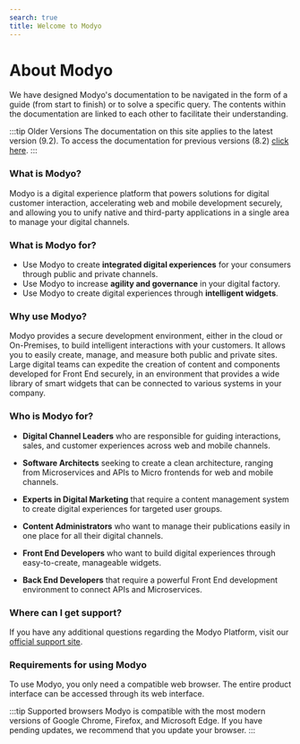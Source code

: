 ```yaml
---
search: true
title: Welcome to Modyo
---
```


# About Modyo

We have designed Modyo's documentation to be navigated in the form of a guide (from start to finish) or to solve a specific query. The contents within the documentation are linked to each other to facilitate their understanding.

:::tip Older Versions
The documentation on this site applies to the latest version (9.2). To access the documentation for previous versions (8.2) [click here](/assets/pdf/Modyo82Docs.pdf). 
:::

### What is Modyo?

Modyo is a digital experience platform that powers solutions for digital customer interaction, accelerating web and mobile development securely, and allowing you to unify native and third-party applications in a single area to manage your digital channels.

### What is Modyo for?

* Use Modyo to create **integrated digital experiences** for your consumers through public and private channels.
* Use Modyo to increase **agility and governance** in your digital factory.
* Use Modyo to create digital experiences through **intelligent widgets**.

### Why use Modyo?

Modyo provides a secure development environment, either in the cloud or On-Premises, to build intelligent interactions with your customers. It allows you to easily create, manage, and measure both public and private sites. Large digital teams can expedite the creation of content and components developed for Front End securely, in an environment that provides a wide library of smart widgets that can be connected to various systems in your company.

### Who is Modyo for?

* **Digital Channel Leaders** who are responsible for guiding interactions, sales, and customer experiences across web and mobile channels.

* **Software Architects** seeking to create a clean architecture, ranging from Microservices and APIs to Micro frontends for web and mobile channels.

* **Experts in Digital Marketing** that require a content management system to create digital experiences for targeted user groups.

* **Content Administrators** who want to manage their publications easily in one place for all their digital channels.

* **Front End Developers** who want to build digital experiences through easy-to-create, manageable widgets.

* **Back End Developers** that require a powerful Front End development environment to connect APIs and Microservices.

### Where can I get support?

If you have any additional questions regarding the Modyo Platform, visit our [official support site](https://support.modyo.com/hc/en-us).

### Requirements for using Modyo

To use Modyo, you only need a compatible web browser. The entire product interface can be accessed through its web interface.

:::tip Supported browsers
Modyo is compatible with the most modern versions of Google Chrome, Firefox, and Microsoft Edge.
If you have pending updates, we recommend that you update your browser.
:::